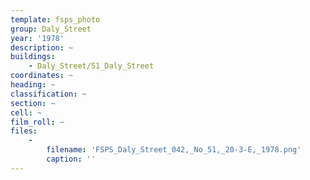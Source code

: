 ```yaml
---
template: fsps_photo
group: Daly_Street
year: '1978'
description: ~
buildings:
    - Daly_Street/51_Daly_Street
coordinates: ~
heading: ~
classification: ~
section: ~
cell: ~
film_roll: ~
files:
    -
        filename: 'FSPS_Daly_Street_042,_No_51,_20-3-E,_1978.png'
        caption: ''
---
```

